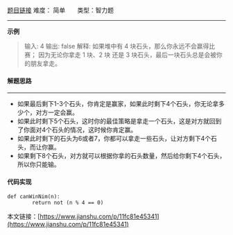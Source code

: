  [题目链接](https://leetcode-cn.com/problems/stone-game/description/)
难度： 简单          &nbsp;&nbsp;&nbsp;&nbsp;&nbsp;&nbsp;类型：智力题
***

**示例**
>输入: 4
输出: false 
解释: 如果堆中有 4 块石头，那么你永远不会赢得比赛；
     因为无论你拿走 1 块、2 块 还是 3 块石头，最后一块石头总是会被你的朋友拿走。

#### 解题思路
***
- 如果最后剩下1-3个石头，你肯定是赢家，如果此时剩下4个石头，你无论拿多少个，对方一定会赢。
- 如果此时剩下5个石头，这时你的最佳策略是拿走一个石头，这是对方就回到了你面对4个石头的情况，这时候你肯定赢。
- 如果此时剩下的石头为6或者7，你都可以拿走一些石头，让对方剩下4个石头，而让你赢。
- 如果剩下8个石头，对方就可以根据你拿的石头数量，然后给你剩下4个石头，所以你只能输。
#### 代码实现
```
def canWinNim(n):
        return not (n % 4 == 0)
```

本文链接：[https://www.jianshu.com/p/11fc81e45341](https://www.jianshu.com/p/11fc81e45341)
